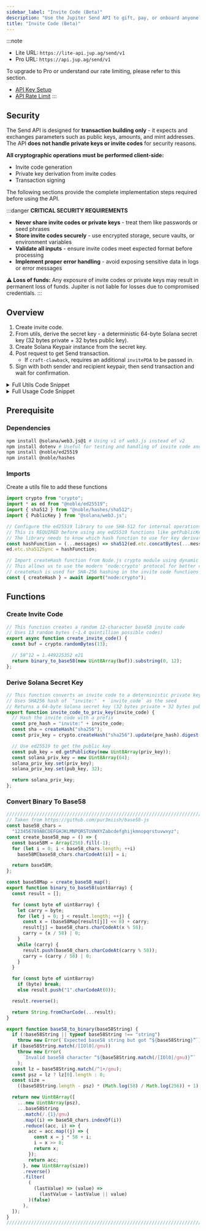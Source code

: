 ```yaml
---
sidebar_label: "Invite Code (Beta)"
description: "Use the Jupiter Send API to gift, pay, or onboard anyone in seconds."
title: "Invite Code (Beta)"
---
```


<head>
    <title>Invite Code (Beta)</title>
    <meta name="twitter:card" content="summary" />
</head>

:::note
- Lite URL: `https://lite-api.jup.ag/send/v1`
- Pro URL: `https://api.jup.ag/send/v1`

To upgrade to Pro or understand our rate limiting, please refer to this section.
- [API Key Setup](/docs/api-setup)
- [API Rate Limit](/docs/api-rate-limit)
:::

## Security

The Send API is designed for **transaction building only** - it expects and exchanges parameters such as public keys, amounts, and mint addresses. The API **does not handle private keys or invite codes** for security reasons.

**All cryptographic operations must be performed client-side:**
- Invite code generation
- Private key derivation from invite codes  
- Transaction signing

The following sections provide the complete implementation steps required before using the API.

:::danger
**CRITICAL SECURITY REQUIREMENTS**

- **Never share invite codes or private keys** - treat them like passwords or seed phrases
- **Store invite codes securely** - use encrypted storage, secure vaults, or environment variables
- **Validate all inputs** - ensure invite codes meet expected format before processing
- **Implement proper error handling** - avoid exposing sensitive data in logs or error messages

**⚠️ Loss of funds:** Any exposure of invite codes or private keys may result in permanent loss of funds. Jupiter is not liable for losses due to compromised credentials.
:::

## Overview

1. Create invite code.
2. From utils, derive the secret key - a deterministic 64-byte Solana secret key (32 bytes private + 32 bytes public key).
3. Create Solana Keypair instance from the secret key.
4. Post request to get Send transaction.
    - If `craft-clawback`, requires an additional `invitePDA` to be passed in.
5. Sign with both sender and recipient keypair, then send transaction and wait for confirmation.

<details>
    <summary>
        Full Utils Code Snippet
    </summary>

```jsx
import crypto from "crypto";
import * as ed from "@noble/ed25519";
import { sha512 } from "@noble/hashes/sha512";
const hashFunction = (...messages) => sha512(ed.etc.concatBytes(...messages));
ed.etc.sha512Sync = hashFunction;

const { createHash } = await import("node:crypto");

// This function creates a random 12-character base58 invite code
// Uses 13 random bytes (~1.4 quintillion possible codes)
export async function create_invite_code() {
  const buf = crypto.randomBytes(13);

  // 58^12 = 1.449225352 e21
  return binary_to_base58(new Uint8Array(buf)).substring(0, 12);
};

// This function converts an invite code to a deterministic private key
// Uses SHA256 hash of `"invite:"` + `invite_code` as the seed
// Returns a 64-byte Solana keypair (32 bytes private + 32 bytes public key)
export function invite_code_to_priv_key(invite_code) {
  // Hash the invite code with a prefix
  const pre_hash = "invite:" + invite_code;
  const sha = createHash("sha256");
  const priv_key = crypto.createHash("sha256").update(pre_hash).digest();

  // Use ed25519 to get the public key
  const pub_key = ed.getPublicKey(new Uint8Array(priv_key));
  const solana_priv_key = new Uint8Array(64);
  solana_priv_key.set(priv_key);
  solana_priv_key.set(pub_key, 32);

  return solana_priv_key;
};

/////////////////////////////////////////////////////////////////////////////////////
// Taken from https://github.com/pur3miish/base58-js
const base58_chars =
  "123456789ABCDEFGHJKLMNPQRSTUVWXYZabcdefghijkmnopqrstuvwxyz";
const create_base58_map = () => {
  const base58M = Array(256).fill(-1);
  for (let i = 0; i < base58_chars.length; ++i)
    base58M[base58_chars.charCodeAt(i)] = i;

  return base58M;
};

const base58Map = create_base58_map();
export function binary_to_base58(uint8array) {
  const result = [];

  for (const byte of uint8array) {
    let carry = byte;
    for (let j = 0; j < result.length; ++j) {
      const x = (base58Map[result[j]] << 8) + carry;
      result[j] = base58_chars.charCodeAt(x % 58);
      carry = (x / 58) | 0;
    }
    while (carry) {
      result.push(base58_chars.charCodeAt(carry % 58));
      carry = (carry / 58) | 0;
    }
  }

  for (const byte of uint8array)
    if (byte) break;
    else result.push("1".charCodeAt(0));

  result.reverse();

  return String.fromCharCode(...result);
}

export function base58_to_binary(base58String) {
  if (!base58String || typeof base58String !== "string")
    throw new Error(`Expected base58 string but got “${base58String}”`);
  if (base58String.match(/[IOl0]/gmu))
    throw new Error(
      `Invalid base58 character “${base58String.match(/[IOl0]/gmu)}”`
    );
  const lz = base58String.match(/^1+/gmu);
  const psz = lz ? lz[0].length : 0;
  const size =
    ((base58String.length - psz) * (Math.log(58) / Math.log(256)) + 1) >>> 0;

  return new Uint8Array([
    ...new Uint8Array(psz),
    ...base58String
      .match(/.{1}/gmu)
      .map((i) => base58_chars.indexOf(i))
      .reduce((acc, i) => {
        acc = acc.map((j) => {
          const x = j * 58 + i;
          i = x >> 8;
          return x;
        });
        return acc;
      }, new Uint8Array(size))
      .reverse()
      .filter(
        (
          (lastValue) => (value) =>
            (lastValue = lastValue || value)
        )(false)
      ),
  ]);
}
/////////////////////////////////////////////////////////////////////////////////////
```
</details>


<details>
    <summary>
        Full Usage Code Snippet
    </summary>

```jsx
import { create_invite_code, invite_code_to_priv_key } from "./utils.js";
import {
  Connection,
  Keypair,
  VersionedTransaction,
} from "@solana/web3.js";
import fs from "fs";

const connection = new Connection('insert-rpc');
const senderPrivateKey = JSON.parse(fs.readFileSync('/Path/to/sender/id.json', 'utf8').trim());
const sender = Keypair.fromSecretKey(new Uint8Array(senderPrivateKey));

// STEP 1: Create 12-character invite code
const invite_code = await create_invite_code();

// STEP 2: Derive secret key (public and private key)
const secret_key = invite_code_to_priv_key(invite_code);

// STEP 3: Use secret key to create Solana Keypair instance
const recipient = Keypair.fromSecretKey(secret_key);

// STEP 4: Post request for a Send transaction
const craftSendTransaction = await (
    await fetch ('https://lite-api.jup.ag/send/v1/craft-send', {
        method: 'POST',
        headers: {
            'Content-Type': 'application/json',
        },
        body: JSON.stringify({
            inviteSigner: recipient.publicKey.toBase58(),
            sender: sender.publicKey.toBase58(),
            amount: "10000000", // atomic amount before decimals
            // mint: "EPjFWdd5AufqSSqeM2qN1xzybapC8G4wEGGkZwyTDt1v", // Defaults to SOL if `mint` is not provided
        }, null, 2)
    })
).json();

// STEP 5: Use sender and receipient keypair to sign and send to network
const transaction = VersionedTransaction.deserialize(Buffer.from(craftSendTransaction.tx, 'base64'));
transaction.sign([sender, recipient]); // SIGN with both SENDER and RECIPIENT keypair
const transactionBinary = transaction.serialize();
const blockhashInfo = await connection.getLatestBlockhashAndContext({ commitment: "confirmed" });

const signature = await connection.sendRawTransaction(transactionBinary, {
  maxRetries: 0,
  skipPreflight: true,
});

// Log the signature immediately after sending, before confirmation
console.log(`Transaction sent: https://solscan.io/tx/${signature}`);
  
try {
  const confirmation = await connection.confirmTransaction({
    signature,
    blockhash: blockhashInfo.value.blockhash,
    lastValidBlockHeight: blockhashInfo.value.lastValidBlockHeight,
  }, "confirmed");

  if (confirmation.value.err) {
    console.error(`Transaction failed: ${JSON.stringify(confirmation.value.err)}`);
    console.log(`Examine the failed transaction: https://solscan.io/tx/${signature}`);
  } else {
    console.log(`Transaction successful: https://solscan.io/tx/${signature}`);
  };
} catch (error) {
  console.error(`Error confirming transaction: ${error}`);
  console.log(`Examine the transaction status: https://solscan.io/tx/${signature}`);
};
```
</details>

## Prerequisite

### Dependencies

```bash
npm install @solana/web3.js@1 # Using v1 of web3.js instead of v2
npm install dotenv # Useful for testing and handling of invite code and private key
npm install @noble/ed25519
npm install @noble/hashes
```

### Imports

Create a utils file to add these functions

```jsx
import crypto from "crypto";
import * as ed from "@noble/ed25519";
import { sha512 } from "@noble/hashes/sha512";
import { PublicKey } from "@solana/web3.js";

// Configure the ed25519 library to use SHA-512 for internal operations
// This is REQUIRED before using any ed25519 functions like getPublicKey()
// The library needs to know which hash function to use for key derivation and signing
const hashFunction = (...messages) => sha512(ed.etc.concatBytes(...messages));
ed.etc.sha512Sync = hashFunction;

// Import createHash function from Node.js crypto module using dynamic import
// This allows us to use the modern 'node:crypto' protocol for better compatibility
// createHash is used for SHA-256 hashing in the invite code functions
const { createHash } = await import("node:crypto");
```

## Functions

### Create Invite Code

```jsx
// This function creates a random 12-character base58 invite code
// Uses 13 random bytes (~1.4 quintillion possible codes)
export async function create_invite_code() {
  const buf = crypto.randomBytes(13);

  // 58^12 = 1.449225352 e21
  return binary_to_base58(new Uint8Array(buf)).substring(0, 12);
};
```

### Derive Solana Secret Key

```jsx
// This function converts an invite code to a deterministic private key
// Uses SHA256 hash of `"invite:"` + `invite_code` as the seed
// Returns a 64-byte Solana secret key (32 bytes private + 32 bytes public key)
export function invite_code_to_priv_key(invite_code) {
  // Hash the invite code with a prefix
  const pre_hash = "invite:" + invite_code;
  const sha = createHash("sha256");
  const priv_key = crypto.createHash("sha256").update(pre_hash).digest();

  // Use ed25519 to get the public key
  const pub_key = ed.getPublicKey(new Uint8Array(priv_key));
  const solana_priv_key = new Uint8Array(64);
  solana_priv_key.set(priv_key);
  solana_priv_key.set(pub_key, 32);

  return solana_priv_key;
};
```

### Convert Binary To Base58

```jsx
/////////////////////////////////////////////////////////////////////////////////////
// Taken from https://github.com/pur3miish/base58-js
const base58_chars =
  "123456789ABCDEFGHJKLMNPQRSTUVWXYZabcdefghijkmnopqrstuvwxyz";
const create_base58_map = () => {
  const base58M = Array(256).fill(-1);
  for (let i = 0; i < base58_chars.length; ++i)
    base58M[base58_chars.charCodeAt(i)] = i;

  return base58M;
};

const base58Map = create_base58_map();
export function binary_to_base58(uint8array) {
  const result = [];

  for (const byte of uint8array) {
    let carry = byte;
    for (let j = 0; j < result.length; ++j) {
      const x = (base58Map[result[j]] << 8) + carry;
      result[j] = base58_chars.charCodeAt(x % 58);
      carry = (x / 58) | 0;
    }
    while (carry) {
      result.push(base58_chars.charCodeAt(carry % 58));
      carry = (carry / 58) | 0;
    }
  }

  for (const byte of uint8array)
    if (byte) break;
    else result.push("1".charCodeAt(0));

  result.reverse();

  return String.fromCharCode(...result);
}

export function base58_to_binary(base58String) {
  if (!base58String || typeof base58String !== "string")
    throw new Error(`Expected base58 string but got “${base58String}”`);
  if (base58String.match(/[IOl0]/gmu))
    throw new Error(
      `Invalid base58 character “${base58String.match(/[IOl0]/gmu)}”`
    );
  const lz = base58String.match(/^1+/gmu);
  const psz = lz ? lz[0].length : 0;
  const size =
    ((base58String.length - psz) * (Math.log(58) / Math.log(256)) + 1) >>> 0;

  return new Uint8Array([
    ...new Uint8Array(psz),
    ...base58String
      .match(/.{1}/gmu)
      .map((i) => base58_chars.indexOf(i))
      .reduce((acc, i) => {
        acc = acc.map((j) => {
          const x = j * 58 + i;
          i = x >> 8;
          return x;
        });
        return acc;
      }, new Uint8Array(size))
      .reverse()
      .filter(
        (
          (lastValue) => (value) =>
            (lastValue = lastValue || value)
        )(false)
      ),
  ]);
}
/////////////////////////////////////////////////////////////////////////////////////
```